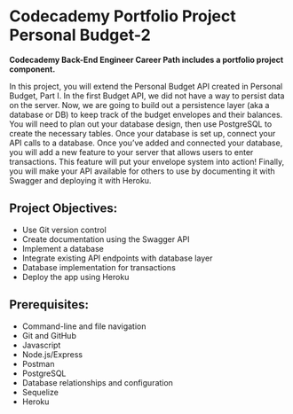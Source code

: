 # Codecademy Portfolio Project Personal Budget-2
**Codecademy Back-End Engineer Career Path includes a portfolio project component.**

In this project, you will extend the Personal Budget API created in Personal Budget, Part I. In the first Budget API, we did not have a way to persist data on the server. Now, we are going to build out a persistence layer (aka a database or DB) to keep track of the budget envelopes and their balances. You will need to plan out your database design, then use PostgreSQL to create the necessary tables. Once your database is set up, connect your API calls to a database. Once you’ve added and connected your database, you will add a new feature to your server that allows users to enter transactions. This feature will put your envelope system into action! Finally, you will make your API available for others to use by documenting it with Swagger and deploying it with Heroku.

## Project Objectives:

- Use Git version control
- Create documentation using the Swagger API
- Implement a database
- Integrate existing API endpoints with database layer
- Database implementation for transactions
- Deploy the app using Heroku

## Prerequisites:

- Command-line and file navigation
- Git and GitHub
- Javascript
- Node.js/Express
- Postman
- PostgreSQL
- Database relationships and configuration
- Sequelize
- Heroku
